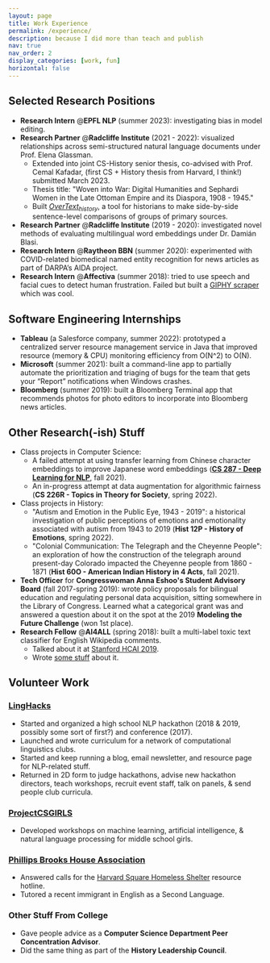 ```yaml
---
layout: page
title: Work Experience
permalink: /experience/
description: because I did more than teach and publish
nav: true
nav_order: 2
display_categories: [work, fun]
horizontal: false
---
```


## Selected Research Positions
- **Research Intern** @**EPFL NLP** (summer 2023): investigating bias in model editing.
- **Research Partner** @**Radcliffe Institute** (2021 - 2022): visualized relationships across semi-structured natural language documents under Prof. Elena Glassman. 
  - Extended into joint CS-History senior thesis, co-advised with Prof. Cemal Kafadar, (first CS + History thesis from Harvard, I think!) submitted March 2023. 
  - Thesis title: "Woven into War: Digital Humanities and Sephardi Women in the Late Ottoman Empire and its Diaspora, 1908 - 1945." 
  - Built [*OverText<sub>history</sub>*](https://github.com/ENSCMA2/overtext-history), a tool for historians to make side-by-side sentence-level comparisons of groups of primary sources.
- **Research Partner** @**Radcliffe Institute** (2019 - 2020): investigated novel methods of evaluating multilingual word embeddings under Dr. Damián Blasi.
- **Research Intern** @**Raytheon BBN** (summer 2020): experimented with COVID-related biomedical named entity recognition for news articles as part of DARPA’s AIDA project.
- **Research Intern** @**Affectiva** (summer 2018): tried to use speech and facial cues to detect human frustration. Failed but built a [GIPHY scraper](https://github.com/ENSCMA2/giphy-scraper) which was cool.  


## Software Engineering Internships
- **Tableau** (a Salesforce company, summer 2022): prototyped a centralized server resource management service in Java that improved resource (memory & CPU) monitoring efficiency from O(N^2) to O(N).
- **Microsoft** (summer 2021): built a command-line app to partially automate the prioritization and triaging of bugs for the team that gets your “Report” notifications when Windows crashes.
- **Bloomberg** (summer 2019): built a Bloomberg Terminal app that recommends photos for photo editors to incorporate into Bloomberg news articles.  


## Other Research(-ish) Stuff
- Class projects in Computer Science:
  - A failed attempt at using transfer learning from Chinese character embeddings to improve Japanese word embeddings (**[CS 287 - Deep Learning for NLP](https://harvard-iacs.github.io/CS287/)**, fall 2021).
  - An in-progress attempt at data augmentation for algorithmic fairness (**CS 226R - Topics in Theory for Society**, spring 2022).
- Class projects in History:
  - "Autism and Emotion in the Public Eye, 1943 - 2019": a historical investigation of public perceptions of emotions and emotionality associated with autism from 1943 to 2019 (**Hist 12P - History of Emotions**, spring 2022).
  - "Colonial Communication: The Telegraph and the Cheyenne People": an exploration of how the construction of the telegraph around present-day Colorado impacted the Cheyenne people from 1860 - 1871 (**Hist 60O - American Indian History in 4 Acts**, fall 2021).
- **Tech Officer** for **Congresswoman Anna Eshoo's Student Advisory Board** (fall 2017-spring 2019): wrote policy proposals for bilingual education and regulating personal data acquisition, sitting somewhere in the Library of Congress. Learned what a categorical grant was and answered a question about it on the spot at the 2019 **Modeling the Future Challenge** (won 1st place).
- **Research Fellow** @**AI4ALL** (spring 2018): built a multi-label toxic text classifier for English Wikipedia comments. 
  - Talked about it at [Stanford HCAI 2019](https://medium.com/stanfords-gdpi/the-future-of-human-centered-ai-governance-innovation-and-protection-of-human-rights-5c371f195232).
  - Wrote [some stuff](https://medium.com/ai4allorg/making-the-internet-a-safer-place-with-ai-f97cf46b3f16) about it.  

## Volunteer Work  
### [LingHacks](http://linghacks.tech)
- Started and organized a high school NLP hackathon (2018 & 2019, possibly some sort of first?) and conference (2017).
- Launched and wrote curriculum for a network of computational linguistics clubs.
- Started and keep running a blog, email newsletter, and resource page for NLP-related stuff.
- Returned in 2D form to judge hackathons, advise new hackathon directors, teach workshops, recruit event staff, talk on panels, & send people club curricula.

### [ProjectCSGIRLS](https://projectcsgirls.org)
- Developed workshops on machine learning, artificial intelligence, & natural language processing for middle school girls.

### [Phillips Brooks House Association](https://pbha.org)
- Answered calls for the [Harvard Square Homeless Shelter](https://hshshelter.org/) resource hotline.
- Tutored a recent immigrant in English as a Second Language.

### Other Stuff From College
- Gave people advice as a **Computer Science Department Peer Concentration Advisor**.
- Did the same thing as part of the **History Leadership Council**.

